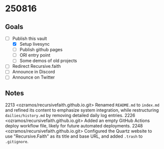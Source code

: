 # 250816
## Goals
- [ ] Publish this vault
	- [x] Setup livesync
	- [ ] Publish github pages
	- [ ] ORI entry point
	- [ ] Some demos of old projects
- [ ] Redirect Recursive.faith
- [ ] Announce in Discord
- [ ] Announce on Twitter 

## Notes
2213 <ozramos/recursivefaith.github.io.git> Renamed `README.md` to `index.md` and refined its content to emphasize system integration, while restructuring `dailies/history.md` by removing detailed daily log entries. 
2226 <ozramos/recursivefaith.github.io.git> Added an empty GitHub Actions deploy workflow file, likely for future automated deployments. 
2248 <ozramos/recursivefaith.github.io.git> Configured the Quartz website to use "Recursive.Faith" as its title and base URL, and added `.trash` to `.gitignore`. 
